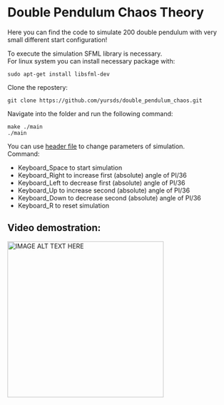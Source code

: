 # Double Pendulum Chaos Theory

Here you can find the code to simulate 200 double pendulum with very small different start configuration!

To execute the simulation SFML library is necessary.  
For linux system you can install necessary package with:

    sudo apt-get install libsfml-dev

Clone the repostery:

    git clone https://github.com/yursds/double_pendulum_chaos.git

Navigate into the folder and run the following command:

    make ./main
    ./main

You can use [header file](./include/double_pendulum.h) to change parameters of simulation.  
Command:
* Keyboard_Space to start simulation
* Keyboard_Right to increase first (absolute) angle of PI/36
* Keyboard_Left to decrease first (absolute) angle of PI/36
* Keyboard_Up to increase second (absolute) angle of PI/36
* Keyboard_Down to decrease second (absolute) angle of PI/36
* Keyboard_R to reset simulation
  



## Video demostration:

<img src="image/video_doublePendulum.gif" alt="IMAGE ALT TEXT HERE" width="350" height="350">
